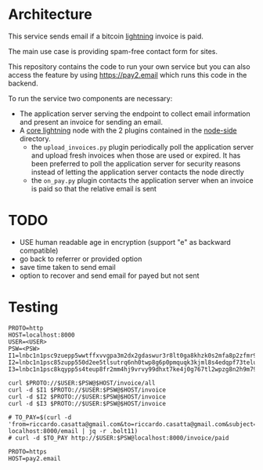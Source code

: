 
# Architecture

This service sends email if a bitcoin [lightning](https://lightning.network) invoice is paid.

The main use case is providing spam-free contact form for sites. 

This repository contains the code to run your own service but you can also access the feature by
using https://pay2.email which runs this code in the backend.

To run the service two components are necessary:

* The application server serving the endpoint to collect email information and present an invoice for sending an email.
* A [core lightning](https://github.com/ElementsProject/lightning) node with the 2 plugins contained in the [node-side](https://github.com/RCasatta/pay2email/tree/master/node-side) directory.
  * the `upload_invoices.py` plugin periodically poll the application server and upload fresh invoices when those are used or expired. It has been preferred to poll the application server for security reasons instead of letting the application server contacts the node directly
  * the `on_pay.py` plugin contacts the application server when an invoice is paid so that the relative email is sent


# TODO

* USE human readable age in encryption (support "e" as backward compatible)
* go back to referrer or provided option
* save time taken to send email
* option to recover and send email for payed but not sent

# Testing
```
PROTO=http
HOST=localhost:8000
USER=<USER>
PSW=<PSW>
I1=lnbc1n1psc9zuepp5wwtffxvvgpa3m2dx2gdaswur3r8lt0ga8khzk0s2mfa8p2zfmr9qdq9wdskwxqyjw5qcqpjsp5npsjwj9ca8htfzcgrlr9fw497yph9k99j38zn80h92vz8688297qrzjq2wjsl39dqxn3f0ppm388fckfgff6ka53canvg4m2wt5wx2xe5j46z46dvqq8gqqqqqqqqlgqqqqqqgq9q9qxsqyssqqwfj0nm99alenqjmpfny4rjnrn00x408x8t8vh2e2njq2eyl2qg8t8kjak6f3men482unrvghhsdp6v8yv8y2y2uakaqm3v809z29dgp4tyuyf
I2=lnbc1n1psc85zupp550d2ee5tlsutrq6nh0twp8g6p0pmquqk3kjml8s4edqpf73teluqdq8wdskwvsxqyjw5qcqpjsp5x6q0p577swhnjv0ungyc9h93smet3znreh5z0avh3f77ryaqk5mqrzjqvmkj3g9zgap9286mk24y0wvydvf3tfmszsxujnregn0a45d6rghczkqvsqqv4qqqqqqqqlgqqqqqqgqyg9qxsqyssqkrm6ek2dk7yvfd5x0c9k9w98uwuphkny7fj265tp0tj4fp0gekt3kctelvehy24n0ayrn5zqd2gwvzjwgy3r6dtgyjs8sunaa3fn3ucpc9l5md
I3=lnbc1n1psc8kqypp5s4teup8fr2mm4hj9vrvy99dhxt7ke4j0g767tl2wpzg8n2h9m79sdqgwdskwvnexqyjw5qcqpjsp5tj2d7kg0vynxccwpsw997etwm4su2d7ndysttn9aemaagzf86k4srzjqvfhr07eay6us6l4l6q5mrnvhj80u59yd4c37avr0gewxkmxf9q4xzdavyqqtlsqqqqqqq27qqqqqqgqjq9qxsqyssq52yuxmj8x0zpc8jgedae209tc2crv4qul8psvj2urkdvalgp63qjv53jevls20pj5dmvxk6xpwmgz8yc3kjnpvv3aakqfuy5j9mg3ygps229d8

curl $PROTO://$USER:$PSW@$HOST/invoice/all
curl -d $I1 $PROTO://$USER:$PSW@$HOST/invoice
curl -d $I2 $PROTO://$USER:$PSW@$HOST/invoice
curl -d $I3 $PROTO://$USER:$PSW@$HOST/invoice

# TO_PAY=$(curl -d 'from=riccardo.casatta@gmail.com&to=riccardo.casatta@gmail.com&subject=subject&message=ciao' localhost:8000/email | jq -r .bolt11)
# curl -d $TO_PAY http://$USER:$PSW@localhost:8000/invoice/paid

PROTO=https
HOST=pay2.email
```
